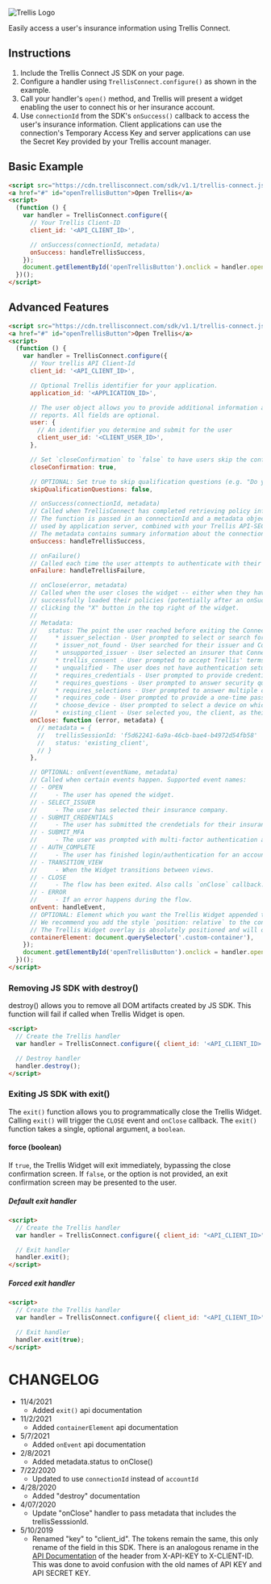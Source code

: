 ![Trellis Logo](https://cdn.trellisconnect.com/sdk/v1.1/js-sdk/assets/images/header.png)

Easily access a user's insurance information using Trellis Connect.

## Instructions

1. Include the Trellis Connect JS SDK on your page.
2. Configure a handler using `TrellisConnect.configure()` as shown in the example.
3. Call your handler's `open()` method, and Trellis will present a widget enabling the user to connect his or her insurance account.
4. Use `connectionId` from the SDK's `onSuccess()` callback to access the user's insurance information. Client applications can use the connection's Temporary Access Key and server applications can use the Secret Key provided by your Trellis account manager.

## Basic Example

```html
<script src="https://cdn.trellisconnect.com/sdk/v1.1/trellis-connect.js"></script>
<a href="#" id="openTrellisButton">Open Trellis</a>
<script>
  (function () {
    var handler = TrellisConnect.configure({
      // Your Trellis Client-ID
      client_id: '<API_CLIENT_ID>',

      // onSuccess(connectionId, metadata)
      onSuccess: handleTrellisSuccess,
    });
    document.getElementById('openTrellisButton').onclick = handler.open;
  })();
</script>
```

## Advanced Features

```html
<script src="https://cdn.trellisconnect.com/sdk/v1.1/trellis-connect.js"></script>
<a href="#" id="openTrellisButton">Open Trellis</a>
<script>
  (function () {
    var handler = TrellisConnect.configure({
      // Your trellis API Client-Id
      client_id: '<API_CLIENT_ID>',

      // Optional Trellis identifier for your application.
      application_id: '<APPLICATION_ID>',

      // The user object allows you to provide additional information about the user to be appended
      // reports. All fields are optional.
      user: {
        // An identifier you determine and submit for the user
        client_user_id: '<CLIENT_USER_ID>',
      },

      // Set `closeConfirmation` to `false` to have users skip the confirmation dialog after clicking the close button.
      closeConfirmation: true,

      // OPTIONAL: Set true to skip qualification questions (e.g. "Do you remember your login?") prior to the credentials page.
      skipQualificationQuestions: false,

      // onSuccess(connectionId, metadata)
      // Called when TrellisConnect has completed retrieving policy information from the user.
      // The function is passed in an connectionId and a metadata object. The connectionId can be
      // used by application server, combined with your Trellis API-SECRET-KEY to pull policy data.
      // The metadata contains summary information about the connection.
      onSuccess: handleTrellisSuccess,

      // onFailure()
      // Called each time the user attempts to authenticate with their insurer and fails.
      onFailure: handleTrellisFailure,

      // onClose(error, metadata)
      // Called when the user closes the widget -- either when they have
      // successfully loaded their policies (potentially after an onSuccess() call) or by
      // clicking the "X" button in the top right of the widget.
      //
      // Metadata:
      //   status: The point the user reached before exiting the Connect flow. One of the following values:
      //     * issuer_selection - User prompted to select or search for their current issuer
      //     * issuer_not_found - User searched for their issuer and Connect found no results
      //     * unsupported_issuer - User selected an insurer that Connect does not support
      //     * trellis_consent - User prompted to accept Trellis' terms and conditions
      //     * unqualified - The user does not have authentication setup with his or her insurer (e.g. has no login)
      //     * requires_credentials - User prompted to provide credentials for the selected issuer
      //     * requires_questions - User prompted to answer security questions
      //     * requires_selections - User prompted to answer multiple choice question(s)
      //     * requires_code - User prompted to provide a one-time passcode
      //     * choose_device - User prompted to select a device on which to receive a one-time passcode
      //     * existing_client - User selected you, the client, as their current issuer
      onClose: function (error, metadata) {
        // metadata = {
        //   trellisSessionId: 'f5d62241-6a9a-46cb-bae4-b4972d54fb58'
        //   status: 'existing_client',
        // }
      },

      // OPTIONAL: onEvent(eventName, metadata)
      // Called when certain events happen. Supported event names:
      // - OPEN
      //     - The user has opened the widget.
      // - SELECT_ISSUER
      //     - The user has selected their insurance company.
      // - SUBMIT_CREDENTIALS
      //     - The user has submitted the crendetials for their insurance login.
      // - SUBMIT_MFA
      //     - The user was prompted with multi-factor authentication and has submitted their code
      // - AUTH_COMPLETE
      //     - The user has finished login/authentication for an account.
      // - TRANSITION_VIEW
      //     - When the Widget transitions between views.
      // - CLOSE
      //     - The flow has been exited. Also calls `onClose` callback.
      // - ERROR
      //     - If an error happens during the flow.
      onEvent: handleEvent,
      // OPTIONAL: Element which you want the Trellis Widget appended to. When not specified, the Trellis Widget will append to the body.
      // We recommend you add the style `position: relative` to the container element if you want the Trellis Widget overlay to be contained within the container element.
      // The Trellis Widget overlay is absolutely positioned and will otherwise span outside of the container.
      containerElement: document.querySelector('.custom-container'),
    });
    document.getElementById('openTrellisButton').onclick = handler.open;
  })();
</script>
```

### Removing JS SDK with destroy()

destroy() allows you to remove all DOM artifacts created by JS SDK. This function will fail if called when Trellis Widget is open.

```html
<script>
  // Create the Trellis handler
  var handler = TrellisConnect.configure({ client_id: '<API_CLIENT_ID>' });

  // Destroy handler
  handler.destroy();
</script>
```

### Exiting JS SDK with exit()

The `exit()` function allows you to programmatically close the Trellis Widget. Calling `exit()` will trigger the `CLOSE` event and `onClose` callback.
The `exit()` function takes a single, optional argument, a `boolean`.

#### force (boolean)

If `true`, the Trellis Widget will exit immediately, bypassing the close confirmation screen. If `false`, or the option is not provided, an exit confirmation screen may be presented to the user.

##### Default exit handler

```html
<script>
  // Create the Trellis handler
  var handler = TrellisConnect.configure({ client_id: "<API_CLIENT_ID>" });

  // Exit handler
  handler.exit();
</script>
```

##### Forced exit handler

```html
<script>
  // Create the Trellis handler
  var handler = TrellisConnect.configure({ client_id: "<API_CLIENT_ID>" });

  // Exit handler
  handler.exit(true);
</script>
```

# CHANGELOG

- 11/4/2021
  - Added `exit()` api documentation
- 11/2/2021
  - Added `containerElement` api documentation
- 5/7/2021
  - Added `onEvent` api documentation
- 2/8/2021
  - Added metadata.status to onClose()
- 7/22/2020
  - Updated to use `connectionId` instead of `accountId`
- 4/28/2020
  - Added "destroy" documentation
- 4/07/2020
  - Update "onClose" handler to pass metadata that includes the trellisSesssionId.
- 5/10/2019
  - Renamed "key" to "client_id". The tokens remain the same, this only rename of the field in this SDK. There is an analogous rename in the [API Documentation](https://trellisconnect.com/docs) of the header from X-API-KEY to X-CLIENT-ID. This was done to avoid confusion with the old names of API KEY and API SECRET KEY.
